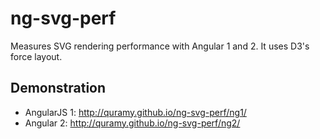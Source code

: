 # ng-svg-perf

Measures SVG rendering performance with Angular 1 and 2. It uses D3's force layout.

## Demonstration

* AngularJS 1: http://quramy.github.io/ng-svg-perf/ng1/
* Angular 2: http://quramy.github.io/ng-svg-perf/ng2/
